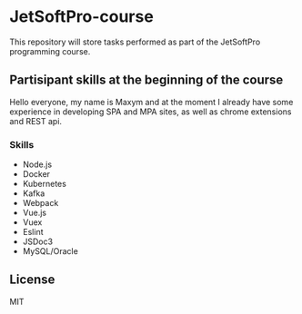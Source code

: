 # JetSoftPro-course
This repository will store tasks performed as part of the JetSoftPro programming course.

##  Partisipant skills at the beginning of the course 
Hello everyone, my name is Maxym and at the moment I already have some experience in developing SPA and MPA sites, as well as chrome extensions and REST api.

### Skills
- Node.js
- Docker
- Kubernetes
- Kafka
- Webpack
- Vue.js
- Vuex
- Eslint
- JSDoc3
- MySQL/Oracle

## License
MIT
